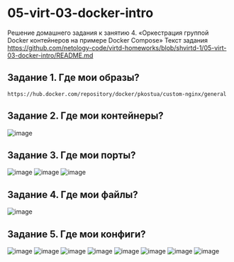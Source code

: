 # 05-virt-03-docker-intro
Решение домашнего задания к занятию 4. «Оркестрация группой Docker контейнеров на примере Docker Compose»
Текст задания https://github.com/netology-code/virtd-homeworks/blob/shvirtd-1/05-virt-03-docker-intro/README.md
   ## Задание 1. Где мои образы?
    https://hub.docker.com/repository/docker/pkostua/custom-nginx/general
   ## Задание 2. Где мои контейнеры?
   ![image](https://github.com/user-attachments/assets/4d84973d-74ed-4128-b0d8-853847cac0c5)
   ## Задание 3. Где мои порты?
   ![image](https://github.com/user-attachments/assets/9b0d653d-4940-4186-b6f4-aeb7baa6a3b9)
   ![image](https://github.com/user-attachments/assets/b4e4e3f5-998b-4db6-bf14-3d24a1f90002)
   ![image](https://github.com/user-attachments/assets/01ab2ccd-9384-4999-85fd-c619b0cbc5c8)
   ## Задание 4. Где мои файлы?
   ![image](https://github.com/user-attachments/assets/2b99b4f7-9321-412e-bd8d-84cf337491ea)

   ## Задание 5. Где мои конфиги?
  ![image](https://github.com/user-attachments/assets/fdd9d110-9bf8-48c6-9dad-b684ccac53bb)
  ![image](https://github.com/user-attachments/assets/8b914eea-1f79-42d8-9afd-30b4cffe84a5)
  ![image](https://github.com/user-attachments/assets/a2441b63-4e1e-4281-b532-dabfeb213389)
  ![image](https://github.com/user-attachments/assets/096d3f7d-41cb-4cca-928d-3fdef788a369)
  ![image](https://github.com/user-attachments/assets/f6eb6d36-2d11-411b-932b-bdf0d283dd63)
  ![image](https://github.com/user-attachments/assets/242c0921-81db-401f-88c0-bb4732d9eba0)
  ![image](https://github.com/user-attachments/assets/b94448b5-4809-4a0b-a443-cea37990fd73)
  ![image](https://github.com/user-attachments/assets/1f70c09c-be29-4740-b48d-b11bc817527a)











